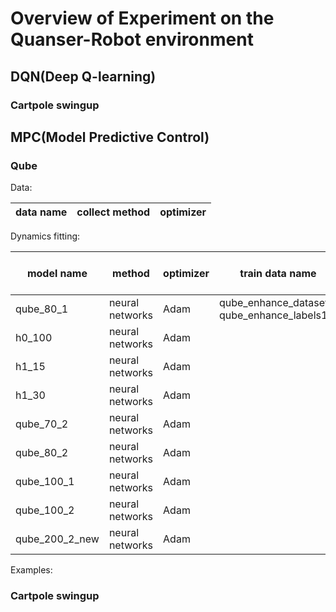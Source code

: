 # Overview of Experiment on the Quanser-Robot environment

## DQN(Deep Q-learning)

### Cartpole swingup





## MPC(Model Predictive Control)

### Qube

Data:

| data name |  collect method  | optimizer |
|------|----------|-------------|

Dynamics fitting:

| model name |  method  | optimizer | train data name | train data type  | model architecture |
|------|----------|-------------|-----------|---------|--:|
|  qube_80_1    | neural networks         |   Adam          | qube_enhance_dataset1, qube_enhance_labels1          | enhance data  |  7* 70* 70* 6
|  h0_100    | neural networks         |   Adam          |           |   | 4 * 100 * 3   |
| h1_15     | neural networks        |    Adam        |           |   |
| h1_30     |  neural networks  |  Adam     |      |
| qube_70_2     | neural networks   |  Adam     |      |
| qube_80_2    | neural networks   |  Adam     |      |
| qube_100_1     | neural networks   |  Adam     |      |
| qube_100_2     | neural networks   |  Adam     |      |
| qube_200_2_new     | neural networks   |  Adam     |      |


Examples:

### Cartpole swingup
